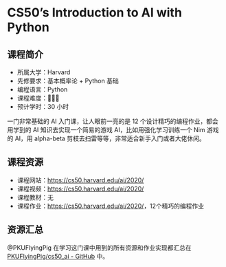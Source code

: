 # CS50’s Introduction to AI with Python

## 课程简介

- 所属大学：Harvard
- 先修要求：基本概率论 + Python 基础
- 编程语言：Python
- 课程难度：🌟🌟🌟
- 预计学时：30 小时

一门非常基础的 AI 入门课，让人眼前一亮的是 12 个设计精巧的编程作业，都会用学到的 AI 知识去实现一个简易的游戏 AI，比如用强化学习训练一个 Nim 游戏的 AI，用 alpha-beta 剪枝去扫雷等等，非常适合新手入门或者大佬休闲。

## 课程资源

- 课程网站：<https://cs50.harvard.edu/ai/2020/>
- 课程视频：<https://cs50.harvard.edu/ai/2020/>
- 课程教材：无
- 课程作业：<https://cs50.harvard.edu/ai/2020/>，12个精巧的编程作业

## 资源汇总

@PKUFlyingPig 在学习这门课中用到的所有资源和作业实现都汇总在 [PKUFlyingPig/cs50_ai - GitHub](https://github.com/PKUFlyingPig/cs50_ai) 中。
